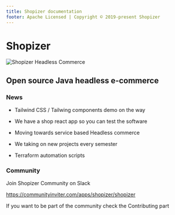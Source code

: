 ```yaml
---
title: Shopizer documentation
footer: Apache Licensed | Copyright © 2019-present Shopizer
---
```


# Shopizer

![Shopizer Headless Commerce](/images/shopizer_resized_transparent.png "Shopizer headless commerce")

## Open source Java headless e-commerce

### News

- Tailwind CSS / Tailwing components demo on the way

- We have a shop react app so you can test the software

- Moving towards service based Headless commerce

- We taking on new projects every semester

- Terraform automation scripts

### Community

Join Shopizer Community on Slack

https://communityinviter.com/apps/shopizer/shopizer



If you want to be part of the community check the Contributing part